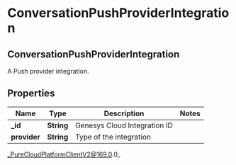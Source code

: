 # ConversationPushProviderIntegration

## ConversationPushProviderIntegration
A Push provider integration.

## Properties

|Name | Type | Description | Notes|
|------------ | ------------- | ------------- | -------------|
| **_id** | **String** | Genesys Cloud Integration ID | |
| **provider** | **String** | Type of the integration | |



_PureCloudPlatformClientV2@169.0.0_
